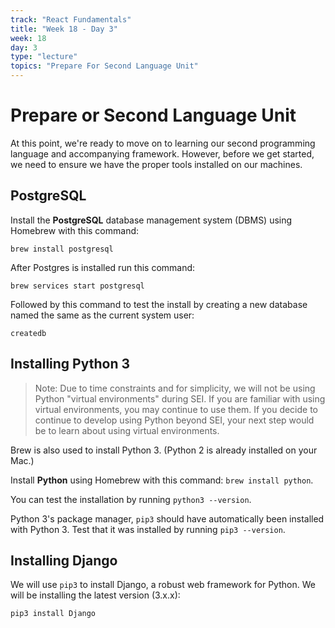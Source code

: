 ```yaml
---
track: "React Fundamentals"
title: "Week 18 - Day 3"
week: 18
day: 3
type: "lecture"
topics: "Prepare For Second Language Unit"
---
```



# Prepare or Second Language Unit

At this point, we're ready to move on to learning our second programming language and accompanying framework. However, before we get started, we need to ensure we have the proper tools installed on our machines.

## PostgreSQL

Install the **PostgreSQL** database management system (DBMS) using Homebrew with this command:

```shell
brew install postgresql
```

After Postgres is installed run this command:

```shell
brew services start postgresql
```
 
Followed by this command to test the install by creating a new database named the same as the current system user:
 
```shell
createdb
```


## Installing Python 3

> Note: Due to time constraints and for simplicity, we will not be using Python "virtual environments" during SEI.  If you are familiar with using virtual environments, you may continue to use them.  If you decide to continue to develop using Python beyond SEI, your next step would be to learn about using virtual environments.

Brew is also used to install Python 3. (Python 2 is already installed on your Mac.)

Install **Python** using Homebrew with this command: `brew install python`. 

You can test the installation by running `python3 --version`.

Python 3's package manager, `pip3` should have automatically been installed with Python 3.  Test that it was installed by running `pip3 --version`.

## Installing Django

We will use `pip3` to install Django, a robust web framework for Python. We will be installing the latest version (3.x.x):

```
pip3 install Django
```